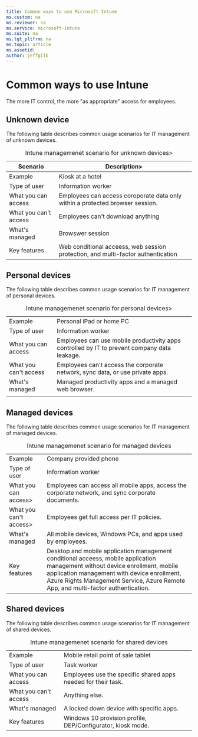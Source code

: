 ```yaml
---
title: Common ways to use Microsoft Intune
ms.custom: na
ms.reviewer: na
ms.service: microsoft-intune
ms.suite: na
ms.tgt_pltfrm: na
ms.topic: article
ms.assetid: 
author: jeffgilb
---
```

# Common ways to use Intune

The more IT control, the more "as appropriate" access for employees. 

## Unknown device
The following table describes common usage scenarios for IT management of unknown devices. 



<div class"table-wrapper">
	<table class="table-striped">
		<caption>Intune managemenet scenario for unknown devices></caption>
		<thead>
			<tr>
				<th>Scenario</th>
				<th>Description></th>
			</tr>
		</thead>
		<tbody>
			<tr>
				<td>Example</td>
				<td>Kiosk at a hotel</td>
			</tr>
			<tr>
				<td>Type of user</td>
				<td>Information worker</td>
			</tr>	
			<tr>
				<td>What you can access</td>
				<td>Employees can access coroporate data only within a protected browser session.</td>
			</tr>	
			<tr>
				<td>What you can't access</td>
				<td>Employees can't download anything</td>
			</tr>			<tr>
				<td>What's managed</td>
				<td>Browswer session</td>
			</tr>	
			<tr>
				<td>Key features</td>
				<td>Web conditional acceess, web session protection, and multi-factor authentication</td>
			</tr>	
		</tbody>
	</table>
</div>

## Personal devices
The following table describes common usage scenarios for IT management of personal devices. 
<div class"table-wrapper">
	<table class="table-striped">
		<caption>Intune managemenet scenario for personal devices></caption>
		<tbody>
			<tr>
				<td>Example</td>
				<td>Personal iPad or home PC</td>
			</tr>
			<tr>
				<td>Type of user</td>
				<td>Information worker</td>
			</tr>	
			<tr>
				<td>What you can access</td>
				<td>Employees can use mobile productivity apps controlled by IT to prevent company data leakage.</td>
			</tr>			
			<tr>
				<td>What you can't access</td>
				<td>Employees can't access the corporate network, sync data, or use private apps.</td>
			</tr>	
			<tr>
				<td>What's managed</td>
				<td>Managed productivity apps and a managed web browser.</td>
			</tr>	
			<tr>
				<td><Key features></td>
				<td><Desktop and mobile application management conditional acceess, mobile application management without device enrollment, Azure Rights Management Service, Azure Remote App, and multi-factor authentication.</td>
			</tr>	
		</tbody>
	</table>
</div>

## Managed devices
The following table describes common usage scenarios for IT management of managed devices. 
<div class"table-wrapper">
	<table class="table-striped">
		<caption>Intune managemenet scenario for managed devices</caption>
		<tbody>
			<tr>
				<td>Example</td>
				<td>Company provided phone</td>
			</tr>
			<tr>
				<td>Type of user</td>
				<td>Information worker</td>
			</tr>	
			<tr>
				<td>What you can access></td>
				<td>Employees can access all mobile apps, access the corporate network, and sync corporate documents.</td>
			</tr>			
			<tr>
				<td>What you can't access></td>
				<td>Employees get full access per IT policies.</td>
			</tr>	
			<tr>
				<td>What's managed</td>
				<td>All mobile devices, Windows PCs, and apps used by employees.</td>
			</tr>	
			<tr>
				<td>Key features</td>
				<td>Desktop and mobile application management conditional acceess, mobile application management without device enrollment, mobile application management with device enrollment, Azure Rights Management Service, Azure Remote App, and multi-factor authentication.</td>
			</tr>	
		</tbody>
	</table>
</div>

## Shared devices
The following table describes common usage scenarios for IT management of shared devices. 
<div class"table-wrapper">
	<table class="table-striped">
		<caption>Intune managemenet scenario for shared devices</caption>
		<tbody>
			<tr>
				<td>Example</td>
				<td>Mobile retail point of sale tablet</td>
			</tr>
			<tr>
				<td>Type of user</td>
				<td>Task worker</td>
			</tr>	
			<tr>
				<td>What you can access</td>
				<td>Employees use the specific shared apps needed for their task.</td>
			</tr>			
			<tr>
				<td>What you can't access</td>
				<td>Anything else.</td>
			</tr>	
			<tr>
				<td>What's managed</td>
				<td>A locked down device with specific apps.</td>
			</tr>	
			<tr>
				<td>Key features</td>
				<td>Windows 10 provision profile, DEP/Configurator, kiosk mode.</td>
			</tr>	
		</tbody>
	</table>
</div>